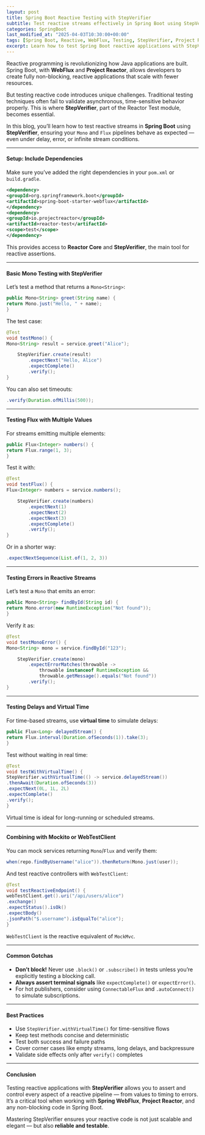 ```yaml
---
layout: post
title: Spring Boot Reactive Testing with StepVerifier
subtitle: Test reactive streams effectively in Spring Boot using StepVerifier and Project Reactor
categories: SpringBoot
last_modified_at: "2025-04-03T10:30:00+00:00"
tags: [Spring Boot, Reactive, WebFlux, Testing, StepVerifier, Project Reactor]
excerpt: Learn how to test Spring Boot reactive applications with StepVerifier. Validate Mono and Flux streams using assertions, time manipulation, and best practices for non-blocking tests.
---
```

Reactive programming is revolutionizing how Java applications are built. Spring Boot, with **WebFlux** and **Project Reactor**, allows developers to create fully non-blocking, reactive applications that scale with fewer resources.

But testing reactive code introduces unique challenges. Traditional testing techniques often fail to validate asynchronous, time-sensitive behavior properly. This is where **StepVerifier**, part of the Reactor Test module, becomes essential.

In this blog, you’ll learn how to test reactive streams in **Spring Boot** using **StepVerifier**, ensuring your `Mono` and `Flux` pipelines behave as expected — even under delay, error, or infinite stream conditions.

---

#### Setup: Include Dependencies

Make sure you’ve added the right dependencies in your `pom.xml` or `build.gradle`.

```xml
<dependency>
<groupId>org.springframework.boot</groupId>
<artifactId>spring-boot-starter-webflux</artifactId>
</dependency>
<dependency>
<groupId>io.projectreactor</groupId>
<artifactId>reactor-test</artifactId>
<scope>test</scope>
</dependency>
```

This provides access to **Reactor Core** and **StepVerifier**, the main tool for reactive assertions.

---

#### Basic Mono Testing with StepVerifier

Let’s test a method that returns a `Mono<String>`:

```java
public Mono<String> greet(String name) {
return Mono.just("Hello, " + name);
}
```

The test case:

```java
@Test
void testMono() {
Mono<String> result = service.greet("Alice");

    StepVerifier.create(result)
        .expectNext("Hello, Alice")
        .expectComplete()
        .verify();
}
```

You can also set timeouts:

```java
.verify(Duration.ofMillis(500));
```

---

#### Testing Flux with Multiple Values

For streams emitting multiple elements:

```java
public Flux<Integer> numbers() {
return Flux.range(1, 3);
}
```

Test it with:

```java
@Test
void testFlux() {
Flux<Integer> numbers = service.numbers();

    StepVerifier.create(numbers)
        .expectNext(1)
        .expectNext(2)
        .expectNext(3)
        .expectComplete()
        .verify();
}
```

Or in a shorter way:

```java
.expectNextSequence(List.of(1, 2, 3))
```

---

#### Testing Errors in Reactive Streams

Let’s test a `Mono` that emits an error:

```java
public Mono<String> findById(String id) {
return Mono.error(new RuntimeException("Not found"));
}
```

Verify it as:

```java
@Test
void testMonoError() {
Mono<String> mono = service.findById("123");

    StepVerifier.create(mono)
        .expectErrorMatches(throwable -> 
            throwable instanceof RuntimeException &&
            throwable.getMessage().equals("Not found"))
        .verify();
}
```

---

#### Testing Delays and Virtual Time

For time-based streams, use **virtual time** to simulate delays:

```java
public Flux<Long> delayedStream() {
return Flux.interval(Duration.ofSeconds(1)).take(3);
}
```

Test without waiting in real time:

```java
@Test
void testWithVirtualTime() {
StepVerifier.withVirtualTime(() -> service.delayedStream())
.thenAwait(Duration.ofSeconds(3))
.expectNext(0L, 1L, 2L)
.expectComplete()
.verify();
}
```

Virtual time is ideal for long-running or scheduled streams.

---

#### Combining with Mockito or WebTestClient

You can mock services returning `Mono`/`Flux` and verify them:

```java
when(repo.findByUsername("alice")).thenReturn(Mono.just(user));
```

And test reactive controllers with `WebTestClient`:

```java
@Test
void testReactiveEndpoint() {
webTestClient.get().uri("/api/users/alice")
.exchange()
.expectStatus().isOk()
.expectBody()
.jsonPath("$.username").isEqualTo("alice");
}
```

`WebTestClient` is the reactive equivalent of `MockMvc`.

---

#### Common Gotchas

- **Don’t block!** Never use `.block()` or `.subscribe()` in tests unless you’re explicitly testing a blocking call.
- **Always assert terminal signals** like `expectComplete()` or `expectError()`.
- For hot publishers, consider using `ConnectableFlux` and `.autoConnect()` to simulate subscriptions.

---

#### Best Practices

- Use `StepVerifier.withVirtualTime()` for time-sensitive flows
- Keep test methods concise and deterministic
- Test both success and failure paths
- Cover corner cases like empty streams, long delays, and backpressure
- Validate side effects only after `verify()` completes

---

#### Conclusion

Testing reactive applications with **StepVerifier** allows you to assert and control every aspect of a reactive pipeline — from values to timing to errors. It’s a critical tool when working with **Spring WebFlux**, **Project Reactor**, and any non-blocking code in Spring Boot.

Mastering StepVerifier ensures your reactive code is not just scalable and elegant — but also **reliable and testable**.
